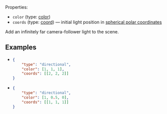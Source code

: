 Properties:
- `color` (type: [color](/mathics-threejs-backend/types/color))
- `coords` (type: [coord](/mathics-threejs-backend/types/coord)) — initial light position in [spherical polar coordinates](https://en.wikipedia.org/wiki/Spherical_coordinate_system)

Add an infinitely far camera-follower light to the scene.

## Examples
- ```json
  {
      "type": "directional",
      "color": [1, 1, 1],
      "coords": [[2, 2, 2]]
  }
  ```
  <div class='center' id='graphics-container-1'></div>
  <script>
      drawGraphics3d(
          document.getElementById('graphics-container-1'),
          {
              elements: [
                  {
                      type: 'sphere',
                      color: [1, 1, 1],
                      radius: 1,
                      coords: [[[0, 0, 0]]]
                  }
              ],
              lighting: [
                  {
                      type: 'directional',
                      color: [1, 1, 1],
                      coords: [[2, 2, 2]]
                  }
              ],
              viewpoint: [1.3, -2.4, 2]
          }
      );
  </script>
- ```json
  {
      "type": "directional",
      "color": [1, 0.5, 0],
      "coords": [[1, 1, 1]]
  }
  ```
<div class='center' id='graphics-container-2'></div>
  <script>
      drawGraphics3d(
          document.getElementById('graphics-container-2'),
          {
              elements: [
                  {
                      type: 'sphere',
                      color: [1, 1, 1],
                      radius: 1,
                      coords: [[[0, 0, 0]]]
                  },
                  {
                      type: 'cuboid',
                      color: [1, 1, 1],
                      coords: [[[1, 2, -1]], [[2, 3, 1]]],
                      edgeForm: { showEdges: false }
                  },
                  {
                      type: 'uniformPolyhedron',
                      subType: 'dodecahedron',
                      color: [1, 1, 1],
                      coords: [[[3, -1, 0]]]
                  }
              ],
              lighting: [
                  {
                      type: 'directional',
                      color: [1, 0.5, 0],
                      coords: [[1, 1, 1]]
                  }
              ],
              viewpoint: [2, -4, 4]
          }
      );
  </script>
